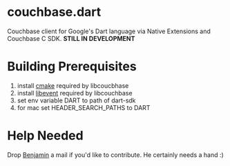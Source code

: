 # couchbase.dart
Couchbase client for Google's Dart language via Native Extensions and Couchbase C SDK. **STILL IN DEVELOPMENT**

# Building Prerequisites
1. install [cmake](https://cmake.org) required by libcoucbhase
2. install [libevent](https://github.com/libevent/libevent) required by libcouchbase
3. set env variable DART to path of dart-sdk
4. for mac set HEADER_SEARCH_PATHS to DART

# Help Needed
Drop [Benjamin](mailto:benjaminthong@gmail.com) a mail if you'd like to contribute. He certainly needs a hand :)